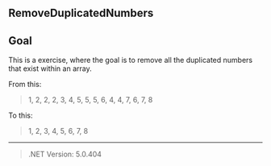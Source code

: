 ## RemoveDuplicatedNumbers

## Goal
This is a exercise, where the goal is to remove all the duplicated numbers that exist within an array.

From this:
> 1, 2, 2, 2, 3, 4, 5, 5, 5, 6, 4, 4, 7, 6, 7, 8

To this:
> 1, 2, 3, 4, 5, 6, 7, 8

---
> .NET Version:  5.0.404
